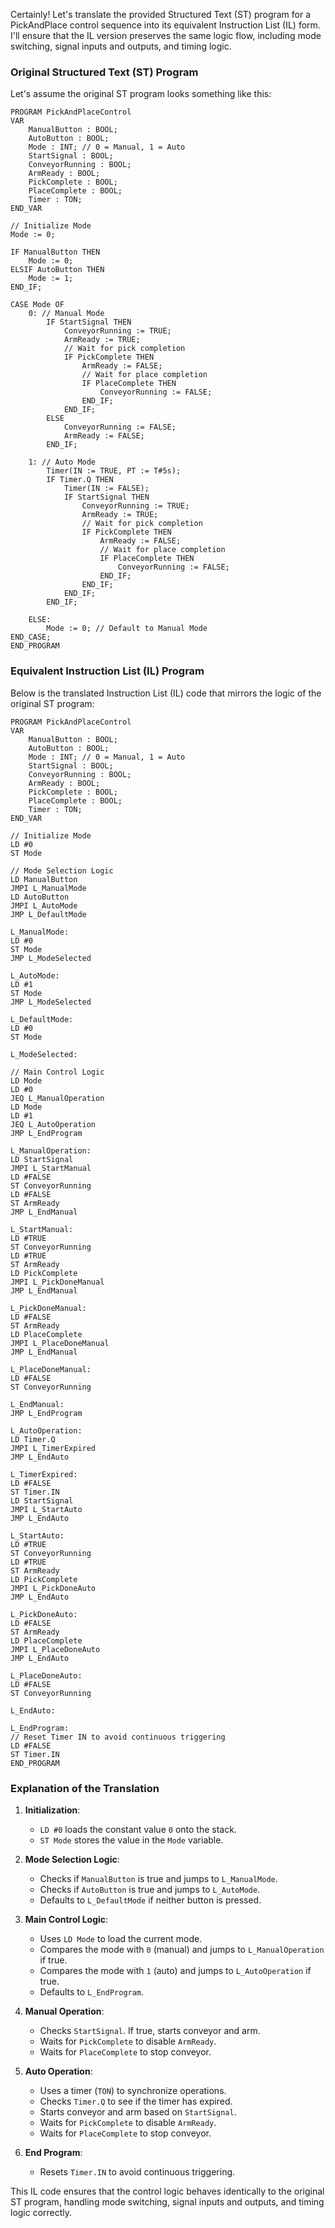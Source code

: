 Certainly! Let's translate the provided Structured Text (ST) program for a PickAndPlace control sequence into its equivalent Instruction List (IL) form. I'll ensure that the IL version preserves the same logic flow, including mode switching, signal inputs and outputs, and timing logic.

### Original Structured Text (ST) Program

Let's assume the original ST program looks something like this:

```st
PROGRAM PickAndPlaceControl
VAR
    ManualButton : BOOL;
    AutoButton : BOOL;
    Mode : INT; // 0 = Manual, 1 = Auto
    StartSignal : BOOL;
    ConveyorRunning : BOOL;
    ArmReady : BOOL;
    PickComplete : BOOL;
    PlaceComplete : BOOL;
    Timer : TON;
END_VAR

// Initialize Mode
Mode := 0;

IF ManualButton THEN
    Mode := 0;
ELSIF AutoButton THEN
    Mode := 1;
END_IF;

CASE Mode OF
    0: // Manual Mode
        IF StartSignal THEN
            ConveyorRunning := TRUE;
            ArmReady := TRUE;
            // Wait for pick completion
            IF PickComplete THEN
                ArmReady := FALSE;
                // Wait for place completion
                IF PlaceComplete THEN
                    ConveyorRunning := FALSE;
                END_IF;
            END_IF;
        ELSE
            ConveyorRunning := FALSE;
            ArmReady := FALSE;
        END_IF;

    1: // Auto Mode
        Timer(IN := TRUE, PT := T#5s);
        IF Timer.Q THEN
            Timer(IN := FALSE);
            IF StartSignal THEN
                ConveyorRunning := TRUE;
                ArmReady := TRUE;
                // Wait for pick completion
                IF PickComplete THEN
                    ArmReady := FALSE;
                    // Wait for place completion
                    IF PlaceComplete THEN
                        ConveyorRunning := FALSE;
                    END_IF;
                END_IF;
            END_IF;
        END_IF;

    ELSE:
        Mode := 0; // Default to Manual Mode
END_CASE;
END_PROGRAM
```

### Equivalent Instruction List (IL) Program

Below is the translated Instruction List (IL) code that mirrors the logic of the original ST program:

```il
PROGRAM PickAndPlaceControl
VAR
    ManualButton : BOOL;
    AutoButton : BOOL;
    Mode : INT; // 0 = Manual, 1 = Auto
    StartSignal : BOOL;
    ConveyorRunning : BOOL;
    ArmReady : BOOL;
    PickComplete : BOOL;
    PlaceComplete : BOOL;
    Timer : TON;
END_VAR

// Initialize Mode
LD #0
ST Mode

// Mode Selection Logic
LD ManualButton
JMPI L_ManualMode
LD AutoButton
JMPI L_AutoMode
JMP L_DefaultMode

L_ManualMode:
LD #0
ST Mode
JMP L_ModeSelected

L_AutoMode:
LD #1
ST Mode
JMP L_ModeSelected

L_DefaultMode:
LD #0
ST Mode

L_ModeSelected:

// Main Control Logic
LD Mode
LD #0
JEQ L_ManualOperation
LD Mode
LD #1
JEQ L_AutoOperation
JMP L_EndProgram

L_ManualOperation:
LD StartSignal
JMPI L_StartManual
LD #FALSE
ST ConveyorRunning
LD #FALSE
ST ArmReady
JMP L_EndManual

L_StartManual:
LD #TRUE
ST ConveyorRunning
LD #TRUE
ST ArmReady
LD PickComplete
JMPI L_PickDoneManual
JMP L_EndManual

L_PickDoneManual:
LD #FALSE
ST ArmReady
LD PlaceComplete
JMPI L_PlaceDoneManual
JMP L_EndManual

L_PlaceDoneManual:
LD #FALSE
ST ConveyorRunning

L_EndManual:
JMP L_EndProgram

L_AutoOperation:
LD Timer.Q
JMPI L_TimerExpired
JMP L_EndAuto

L_TimerExpired:
LD #FALSE
ST Timer.IN
LD StartSignal
JMPI L_StartAuto
JMP L_EndAuto

L_StartAuto:
LD #TRUE
ST ConveyorRunning
LD #TRUE
ST ArmReady
LD PickComplete
JMPI L_PickDoneAuto
JMP L_EndAuto

L_PickDoneAuto:
LD #FALSE
ST ArmReady
LD PlaceComplete
JMPI L_PlaceDoneAuto
JMP L_EndAuto

L_PlaceDoneAuto:
LD #FALSE
ST ConveyorRunning

L_EndAuto:

L_EndProgram:
// Reset Timer IN to avoid continuous triggering
LD #FALSE
ST Timer.IN
END_PROGRAM
```

### Explanation of the Translation

1. **Initialization**:
   - `LD #0` loads the constant value `0` onto the stack.
   - `ST Mode` stores the value in the `Mode` variable.

2. **Mode Selection Logic**:
   - Checks if `ManualButton` is true and jumps to `L_ManualMode`.
   - Checks if `AutoButton` is true and jumps to `L_AutoMode`.
   - Defaults to `L_DefaultMode` if neither button is pressed.

3. **Main Control Logic**:
   - Uses `LD Mode` to load the current mode.
   - Compares the mode with `0` (manual) and jumps to `L_ManualOperation` if true.
   - Compares the mode with `1` (auto) and jumps to `L_AutoOperation` if true.
   - Defaults to `L_EndProgram`.

4. **Manual Operation**:
   - Checks `StartSignal`. If true, starts conveyor and arm.
   - Waits for `PickComplete` to disable `ArmReady`.
   - Waits for `PlaceComplete` to stop conveyor.

5. **Auto Operation**:
   - Uses a timer (`TON`) to synchronize operations.
   - Checks `Timer.Q` to see if the timer has expired.
   - Starts conveyor and arm based on `StartSignal`.
   - Waits for `PickComplete` to disable `ArmReady`.
   - Waits for `PlaceComplete` to stop conveyor.

6. **End Program**:
   - Resets `Timer.IN` to avoid continuous triggering.

This IL code ensures that the control logic behaves identically to the original ST program, handling mode switching, signal inputs and outputs, and timing logic correctly.
